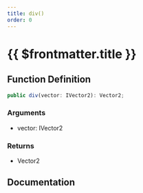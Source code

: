 ```yaml
---
title: div()
order: 0
---
```


# {{ $frontmatter.title }}

<!--@include: ./div_partial_header.md-->

## Function Definition

```ts
public div(vector: IVector2): Vector2;
```

### Arguments

* vector: IVector2

### Returns

* Vector2

## Documentation

<!--@include: ./div_partial_footer.md-->
